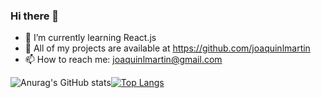 ### Hi there 👋

- 🌱 I’m currently learning React.js
- 👯 All of my projects are available at https://github.com/joaquinlmartin
- 📫 How to reach me: joaquinlmartin@gmail.com


![Anurag's GitHub stats](https://github-readme-stats.vercel.app/api?username=joaquinlmartin&show_icons=true&theme=blue-green)[![Top Langs](https://github-readme-stats.vercel.app/api/top-langs/?username=joaquinlmartin&show_icons=true&theme=blue-green&layout=compact)](https://github.com/joaquinlmartin/github-readme-stats)

